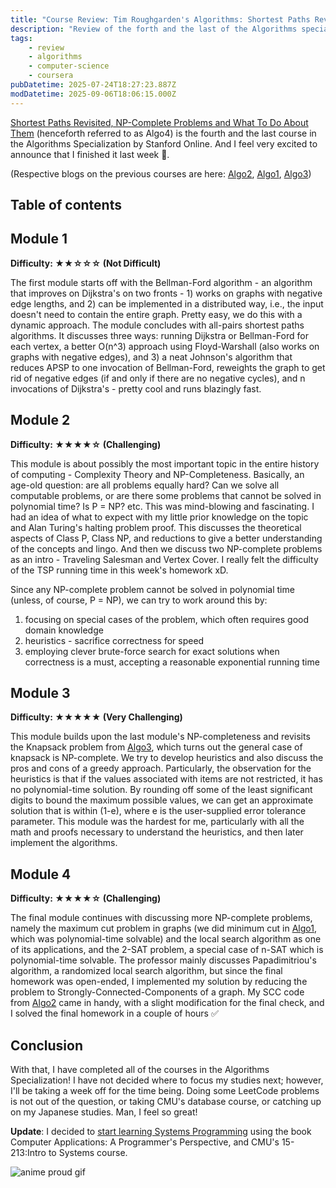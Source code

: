 ```yaml
---
title: "Course Review: Tim Roughgarden's Algorithms: Shortest Paths Revisited, NP-Complete Problems and What To Do About Them"
description: "Review of the forth and the last of the Algorithms specialization from Standford Online"
tags:
    - review
    - algorithms
    - computer-science
    - coursera
pubDatetime: 2025-07-24T18:27:23.887Z
modDatetime: 2025-09-06T18:06:15.000Z
---
```


[Shortest Paths Revisited, NP-Complete Problems and What To Do About Them](https://www.coursera.org/learn/algorithms-npcomplete) (henceforth referred to as Algo4) is the fourth and the last course in the Algorithms Specialization by Stanford Online. And I feel very excited to announce that I finished it last week 🕺.

(Respective blogs on the previous courses are here: [Algo2](/posts/course-review-coursera-tim-roughgarden-algorithms-2-graph-data-structure), [Algo1](/posts/course-review-coursera-tim-roughgarden-algorithms-1-divide-and-conquer), [Algo3](/posts/course-review-coursera-tim-roughgarden-algorithms-3-algorithms-greedy-dynamic-programming))

## Table of contents

## Module 1

**Difficulty: ★★☆☆☆ (Not Difficult)**

The first module starts off with the Bellman-Ford algorithm - an algorithm that improves on Dijkstra's on two fronts - 1) works on graphs with negative edge lengths, and 2) can be implemented in a distributed way, i.e., the input doesn't need to contain the entire graph.
Pretty easy, we do this with a dynamic approach. The module concludes with all-pairs shortest paths algorithms. It discusses three ways: running Dijkstra or Bellman-Ford for each vertex, a better O(n^3) approach using Floyd-Warshall (also works on graphs with negative edges), and 3) a neat Johnson's algorithm that reduces APSP to one invocation of Bellman-Ford, reweights the graph to get rid of negative edges (if and only if there are no negative cycles), and n invocations of Dijkstra's - pretty cool and runs blazingly fast.

## Module 2

**Difficulty: ★★★★☆ (Challenging)**

This module is about possibly the most important topic in the entire history of computing - Complexity Theory and NP-Completeness. Basically, an age-old question: are all problems equally hard? Can we solve all computable problems, or are there some problems that cannot be solved in polynomial time? Is P = NP? etc. This was mind-blowing and fascinating. I had an idea of what to expect with my little prior knowledge on the topic and Alan Turing's halting problem proof. This discusses the theoretical aspects of Class P, Class NP, and reductions to give a better understanding of the concepts and lingo. And then we discuss two NP-complete problems as an intro - Traveling Salesman and Vertex Cover. I really felt the difficulty of the TSP running time in this week's homework xD.

Since any NP-complete problem cannot be solved in polynomial time (unless, of course, P = NP), we can try to work around this by:

1. focusing on special cases of the problem, which often requires good domain knowledge
2. heuristics - sacrifice correctness for speed
3. employing clever brute-force search for exact solutions when correctness is a must, accepting a reasonable exponential running time

## Module 3

**Difficulty: ★★★★★ (Very Challenging)**

This module builds upon the last module's NP-completeness and revisits the Knapsack problem from [Algo3](/posts/course-review-coursera-tim-roughgarden-algorithms-3-algorithms-greedy-dynamic-programming), which turns out the general case of knapsack is NP-complete. We try to develop heuristics and also discuss the pros and cons of a greedy approach. Particularly, the observation for the heuristics is that if the values associated with items are not restricted, it has no polynomial-time solution. By rounding off some of the least significant digits to bound the maximum possible values, we can get an approximate solution that is within (1-e), where e is the user-supplied error tolerance parameter. This module was the hardest for me, particularly with all the math and proofs necessary to understand the heuristics, and then later implement the algorithms.

## Module 4

**Difficulty: ★★★★☆ (Challenging)**

The final module continues with discussing more NP-complete problems, namely the maximum cut problem in graphs (we did minimum cut in [Algo1](/posts/course-review-coursera-tim-roughgarden-algorithms-1-divide-and-conquer), which was polynomial-time solvable) and the local search algorithm as one of its applications, and the 2-SAT problem, a special case of n-SAT which is polynomial-time solvable. The professor mainly discusses Papadimitriou's algorithm, a randomized local search algorithm, but since the final homework was open-ended, I implemented my solution by reducing the problem to Strongly-Connected-Components of a graph. My SCC code from [Algo2](/posts/course-review-coursera-tim-roughgarden-algorithms-2-graph-data-structure) came in handy, with a slight modification for the final check, and I solved the final homework in a couple of hours ✅

## Conclusion

With that, I have completed all of the courses in the Algorithms Specialization! I have not decided where to focus my studies next; however, I'll be taking a week off for the time being. Doing some LeetCode problems is not out of the question, or taking CMU's database course, or catching up on my Japanese studies. Man, I feel so great!

**Update**: I decided to [start learning Systems Programming](/posts/x64-assembly-csapp-intro-to-computer-systems) using the book Computer Applications: A Programmer's Perspective, and CMU's 15-213:Intro to Systems course.

![anime proud gif](https://media1.tenor.com/m/WpjmnZCt4oUAAAAC/anime-boy.gif)
